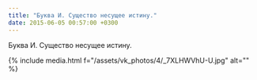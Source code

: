 ```yaml
---
title: "Буква И. Существо несущее истину."
date: 2015-06-05 00:57:00 +0300
---
```


Буква И. Существо несущее истину.

{% include media.html f="/assets/vk_photos/4/_7XLHWVhU-U.jpg" alt="" %}

